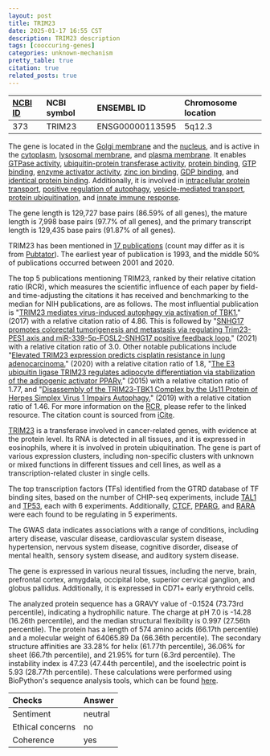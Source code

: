 ```yaml
---
layout: post
title: TRIM23
date: 2025-01-17 16:55 CST
description: TRIM23 description
tags: [cooccuring-genes]
categories: unknown-mechanism
pretty_table: true
citation: true
related_posts: true
---
```




| [NCBI ID](https://www.ncbi.nlm.nih.gov/gene/373) | NCBI symbol | ENSEMBL ID | Chromosome location |
| :-------- | :------- | :-------- | :------- |
| 373  | TRIM23 | ENSG00000113595 | 5q12.3 |



The gene is located in the [Golgi membrane](https://amigo.geneontology.org/amigo/term/GO:0000139) and the [nucleus](https://amigo.geneontology.org/amigo/term/GO:0005634), and is active in the [cytoplasm](https://amigo.geneontology.org/amigo/term/GO:0005737), [lysosomal membrane](https://amigo.geneontology.org/amigo/term/GO:0005765), and [plasma membrane](https://amigo.geneontology.org/amigo/term/GO:0005886). It enables [GTPase activity](https://amigo.geneontology.org/amigo/term/GO:0003924), [ubiquitin-protein transferase activity](https://amigo.geneontology.org/amigo/term/GO:0004842), [protein binding](https://amigo.geneontology.org/amigo/term/GO:0005515), [GTP binding](https://amigo.geneontology.org/amigo/term/GO:0005525), [enzyme activator activity](https://amigo.geneontology.org/amigo/term/GO:0008047), [zinc ion binding](https://amigo.geneontology.org/amigo/term/GO:0008270), [GDP binding](https://amigo.geneontology.org/amigo/term/GO:0019003), and [identical protein binding](https://amigo.geneontology.org/amigo/term/GO:0042802). Additionally, it is involved in [intracellular protein transport](https://amigo.geneontology.org/amigo/term/GO:0006886), [positive regulation of autophagy](https://amigo.geneontology.org/amigo/term/GO:0010508), [vesicle-mediated transport](https://amigo.geneontology.org/amigo/term/GO:0016192), [protein ubiquitination](https://amigo.geneontology.org/amigo/term/GO:0016567), and [innate immune response](https://amigo.geneontology.org/amigo/term/GO:0045087).


The gene length is 129,727 base pairs (86.59% of all genes), the mature length is 7,998 base pairs (97.7% of all genes), and the primary transcript length is 129,435 base pairs (91.87% of all genes).


TRIM23 has been mentioned in [17 publications](https://pubmed.ncbi.nlm.nih.gov/?term=%22TRIM23%22) (count may differ as it is from [Pubtator](https://academic.oup.com/nar/article/47/W1/W587/5494727)). The earliest year of publication is 1993, and the middle 50% of publications occurred between 2001 and 2020.


The top 5 publications mentioning TRIM23, ranked by their relative citation ratio (RCR), which measures the scientific influence of each paper by field- and time-adjusting the citations it has received and benchmarking to the median for NIH publications, are as follows. The most influential publication is "[TRIM23 mediates virus-induced autophagy via activation of TBK1.](https://pubmed.ncbi.nlm.nih.gov/28871090)" (2017) with a relative citation ratio of 4.86. This is followed by "[SNHG17 promotes colorectal tumorigenesis and metastasis via regulating Trim23-PES1 axis and miR-339-5p-FOSL2-SNHG17 positive feedback loop.](https://pubmed.ncbi.nlm.nih.gov/34782005)" (2021) with a relative citation ratio of 3.0. Other notable publications include "[Elevated TRIM23 expression predicts cisplatin resistance in lung adenocarcinoma.](https://pubmed.ncbi.nlm.nih.gov/31677335)" (2020) with a relative citation ratio of 1.8, "[The E3 ubiquitin ligase TRIM23 regulates adipocyte differentiation via stabilization of the adipogenic activator PPARγ.](https://pubmed.ncbi.nlm.nih.gov/25905670)" (2015) with a relative citation ratio of 1.77, and "[Disassembly of the TRIM23-TBK1 Complex by the Us11 Protein of Herpes Simplex Virus 1 Impairs Autophagy.](https://pubmed.ncbi.nlm.nih.gov/31189704)" (2019) with a relative citation ratio of 1.46. For more information on the [RCR](https://journals.plos.org/plosbiology/article?id=10.1371/journal.pbio.1002541), please refer to the linked resource. The citation count is sourced from [iCite](https://icite.od.nih.gov).


[TRIM23](https://www.proteinatlas.org/ENSG00000113595-TRIM23) is a transferase involved in cancer-related genes, with evidence at the protein level. Its RNA is detected in all tissues, and it is expressed in eosinophils, where it is involved in protein ubiquitination. The gene is part of various expression clusters, including non-specific clusters with unknown or mixed functions in different tissues and cell lines, as well as a transcription-related cluster in single cells.


The top transcription factors (TFs) identified from the GTRD database of TF binding sites, based on the number of CHIP-seq experiments, include [TAL1](https://www.ncbi.nlm.nih.gov/gene/6886) and [TP53](https://www.ncbi.nlm.nih.gov/gene/7157), each with 6 experiments. Additionally, [CTCF](https://www.ncbi.nlm.nih.gov/gene/10664), [PPARG](https://www.ncbi.nlm.nih.gov/gene/5468), and [RARA](https://www.ncbi.nlm.nih.gov/gene/5914) were each found to be regulating in 5 experiments.



The GWAS data indicates associations with a range of conditions, including artery disease, vascular disease, cardiovascular system disease, hypertension, nervous system disease, cognitive disorder, disease of mental health, sensory system disease, and auditory system disease.



The gene is expressed in various neural tissues, including the nerve, brain, prefrontal cortex, amygdala, occipital lobe, superior cervical ganglion, and globus pallidus. Additionally, it is expressed in CD71+ early erythroid cells.




The analyzed protein sequence has a GRAVY value of -0.1524 (73.73rd percentile), indicating a hydrophilic nature. The charge at pH 7.0 is -14.28 (16.26th percentile), and the median structural flexibility is 0.997 (27.56th percentile). The protein has a length of 574 amino acids (66.17th percentile) and a molecular weight of 64065.89 Da (66.36th percentile). The secondary structure affinities are 33.28% for helix (61.77th percentile), 36.06% for sheet (66.7th percentile), and 21.95% for turn (6.3rd percentile). The instability index is 47.23 (47.44th percentile), and the isoelectric point is 5.93 (28.77th percentile). These calculations were performed using BioPython's sequence analysis tools, which can be found [here](https://biopython.org/docs/1.75/api/Bio.SeqUtils.ProtParam.html).





| Checks    | Answer |
| :-------- | :------- |
| Sentiment  | neutral   |
| Ethical concerns | no     |
| Coherence    | yes    |